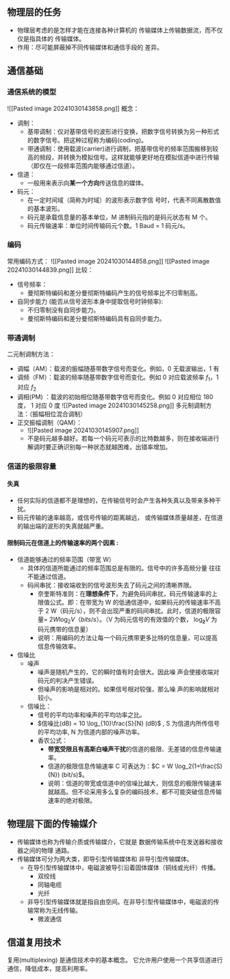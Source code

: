 ## 物理层的任务
- 物理层考虑的是怎样才能在连接各种计算机的 传输媒体上传输数据流，而不仅仅是指具体的 传输媒体。
- 作用：尽可能屏蔽掉不同传输媒体和通信手段的 差异。

## 通信基础
### 通信系统的模型
![[Pasted image 20241030143858.png]]
概念：
- 调制：
	- 基带调制：仅对基带信号的波形进行变换，把数字信号转换为另一种形式的数字信号。把这种过程称为编码(coding)。
	- 带通调制：使用载波(carrier)进行调制，把基带信号的频率范围搬移到较高的频段，并转换为模拟信号。这样就能够更好地在模拟信道中进行传输（即仅在一段频率范围内能够通过信道）。
- 信道：
	- 一般用来表示向**某一个方向**传送信息的媒体。
- 码元：
	- 在一定时间域（简称为时域）的波形表示数字信 号时，代表不同离散数值的基本波形。
	- 码元是承载信息量的基本单位，M 进制码元指的是码元状态有 M 个。
	- 码元传输速率：单位时间传输码元个数。1 Baud = 1 码元/s。

### 编码
常用编码方式：
![[Pasted image 20241030144858.png]]
![[Pasted image 20241030144839.png]]
比较：
- 信号频率：
	- 曼彻斯特编码和差分曼彻斯特编码产生的信号频率比不归零制高。
- 自同步能力 (能否从信号波形本身中提取信号时钟频率):
	- 不归零制没有自同步能力。
	- 曼彻斯特编码和差分曼彻斯特编码具有自同步能力。

### 带通调制
二元制调制方法：
- 调幅（AM）：载波的振幅随基带数字信号而变化。例如，0 无载波输出，1 有
- 调频（FM）：载波的频率随基带数字信号而变化。例如 0 对应载波频率 $f_1$，1 对应 $f_2$
- 调相(PM) ：载波的初始相位随基带数字信号而变化。例如 0 对应相位 180 度， 1 对应 0 度
![[Pasted image 20241030145258.png]]
多元制调制方法：（振幅相位混合调制）
- 正交振幅调制（QAM）：
	- ![[Pasted image 20241030145907.png]]
	- 不是码元越多越好。若每一个码元可表示的比特数越多，则在接收端进行解调时要正确识别每一种状态就越困难，出错率增加。

### 信道的极限容量
#### 失真
- 任何实际的信道都不是理想的，在传输信号时会产生各种失真以及带来多种干扰。
- 码元传输的速率越高，或信号传输的距离越远， 或传输媒体质量越差，在信道的输出端的波形的失真就越严重。
#### 限制码元在信道上的传输速率的两个因素 :
- 信道能够通过的频率范围（带宽 W）
	- 具体的信道所能通过的频率范围总是有限的。信号中的许多高频分量 往往不能通过信道。
	- 码间串扰：接收端收到的信号波形失去了码元之间的清晰界限。
		- 奈奎斯特准则：在**理想条件下**，为避免码间串扰，码元传输速率的上限值公式。即：在带宽为 W 的低通信道中，如果码元的传输速率不高于 2 W（码元/s），则不会出现严重的码间串扰。此时，信道的极限容量= $2W \log_2 V（bits/s）$。（V 为码元信号的有效值的个数， $\log_𝟐V$ 为码元携带的信息量）
		- 说明：用编码的方法让每一个码元携带更多比特的信息量，可以提高信息传输效率。
- 信噪比
	- 噪声
		- 噪声是随机产生的，它的瞬时值有时会很大。因此噪 声会使接收端对码元的判决产生错误。
		- 但噪声的影响是相对的。如果信号相对较强，那么噪 声的影响就相对较小。
	- 信噪比：
		- 信号的平均功率和噪声的平均功率之比。
		- $信噪比(dB) = 10 \log_{10}\frac{S}{N} (dB)$ , S 为信道内所传信号的平均功率, N 为信道内部的噪声功率。
		- 香农公式：
			- **带宽受限且有高斯白噪声干扰**的信道的极限、无差错的信息传输速率。
			- 信道的极限信息传输速率 C 可表达为：$C = W \log_2(1+\frac{S}{N}) (bit/s)$。
			- 说明：信道的带宽或信道中的信噪比越大，则信息的极限传输速率就越高。但不论采用多么复杂的编码技术，都不可能突破信息传输速率的绝对极限。

## 物理层下面的传输媒介
- 传输媒体也称为传输介质或传输媒介，它就是 数据传输系统中在发送器和接收器之间的物理 通路。
- 传输媒体可分为两大类，即导引型传输媒体和 非导引型传输媒体。
	- 在导引型传输媒体中，电磁波被导引沿着固体媒体（铜线或光纤）传播。
		- 双绞线
		- 同轴电缆
		- 光纤
	- 非导引型传输媒体就是指自由空间。在非导引型传输媒体中，电磁波的传输常称为无线传输。
		- 微波通信

## 信道复用技术
复用(multiplexing) 是通信技术中的基本概念。 它允许用户使用一个共享信道进行通信，降低成本，提高利用率。